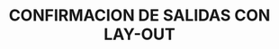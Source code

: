 ---
title: CONFIRMACION DE SALIDAS CON LAY-OUT
description: A reference page in my new Starlight docs site.
---